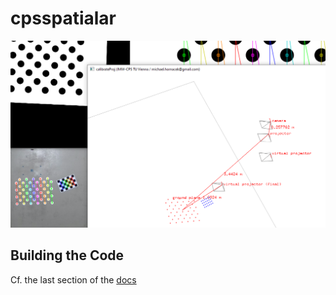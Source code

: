 # cpsspatialar

![](docs/splash.png)


## Building the Code

Cf. the last section of the [docs](https://github.com/m-hornacek/cpsspatialar/blob/main/docs/docs.pdf)
